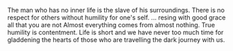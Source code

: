 The man who has no inner life is the slave of his surroundings.
There is no respect for others without humility for one's self.
... resing with good grace all that you are not
Almost everything comes from almost nothing.
True humility is contentment.
Life is short and we have never too much time for gladdening the hearts of those who are travelling the dark journey with us.

